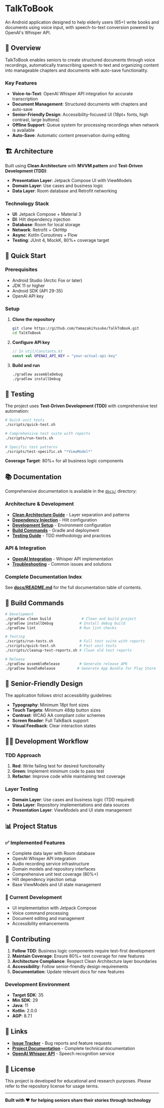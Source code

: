 # TalkToBook

An Android application designed to help elderly users (65+) write books and documents using voice input, with speech-to-text conversion powered by OpenAI's Whisper API.

## 🎯 Overview

TalkToBook enables seniors to create structured documents through voice recordings, automatically transcribing speech to text and organizing content into manageable chapters and documents with auto-save functionality.

### Key Features

- **Voice-to-Text**: OpenAI Whisper API integration for accurate transcription
- **Document Management**: Structured documents with chapters and auto-save
- **Senior-Friendly Design**: Accessibility-focused UI (18pt+ fonts, high contrast, large buttons)
- **Offline Support**: Queue system for processing recordings when network is available
- **Auto-Save**: Automatic content preservation during editing

## 🏗️ Architecture

Built using **Clean Architecture** with **MVVM pattern** and **Test-Driven Development (TDD)**:

- **Presentation Layer**: Jetpack Compose UI with ViewModels
- **Domain Layer**: Use cases and business logic
- **Data Layer**: Room database and Retrofit networking

### Technology Stack

- **UI**: Jetpack Compose + Material 3
- **DI**: Hilt dependency injection
- **Database**: Room for local storage
- **Network**: Retrofit + OkHttp
- **Async**: Kotlin Coroutines + Flow
- **Testing**: JUnit 4, MockK, 80%+ coverage target

## 🚀 Quick Start

### Prerequisites

- Android Studio (Arctic Fox or later)
- JDK 11 or higher
- Android SDK (API 29-35)
- OpenAI API key

### Setup

1. **Clone the repository**
   ```bash
   git clone https://github.com/YamazakiYusuke/TalkToBook.git
   cd TalkToBook
   ```

2. **Configure API key**
   ```kotlin
   // In util/Constants.kt
   const val OPENAI_API_KEY = "your-actual-api-key"
   ```

3. **Build and run**
   ```bash
   ./gradlew assembleDebug
   ./gradlew installDebug
   ```

## 🧪 Testing

The project uses **Test-Driven Development (TDD)** with comprehensive test automation:

```bash
# Quick unit tests
./scripts/quick-test.sh

# Comprehensive test suite with reports
./scripts/run-tests.sh

# Specific test patterns
./scripts/test-specific.sh "*ViewModel*"
```

**Coverage Target**: 80%+ for all business logic components

## 📚 Documentation

Comprehensive documentation is available in the [`docs/`](docs/) directory:

### Architecture & Development
- **[Clean Architecture Guide](docs/architecture/clean-architecture.md)** - Layer separation and patterns
- **[Dependency Injection](docs/architecture/dependency-injection.md)** - Hilt configuration
- **[Development Setup](docs/development/setup.md)** - Environment configuration
- **[Build Commands](docs/development/build-commands.md)** - Gradle and deployment
- **[Testing Guide](docs/development/testing.md)** - TDD methodology and practices

### API & Integration
- **[OpenAI Integration](docs/api/openai-integration.md)** - Whisper API implementation
- **[Troubleshooting](docs/troubleshooting/common-issues.md)** - Common issues and solutions

### Complete Documentation Index
See **[docs/README.md](docs/README.md)** for the full documentation table of contents.

## 🔧 Build Commands

```bash
# Development
./gradlew clean build              # Clean and build project
./gradlew installDebug            # Install debug build
./gradlew lint                    # Run lint checks

# Testing
./scripts/run-tests.sh            # Full test suite with reports
./scripts/quick-test.sh           # Fast unit tests
./scripts/cleanup-test-reports.sh # Clean old test reports

# Release
./gradlew assembleRelease         # Generate release APK
./gradlew bundleRelease          # Generate App Bundle for Play Store
```

## 🎨 Senior-Friendly Design

The application follows strict accessibility guidelines:

- **Typography**: Minimum 18pt font sizes
- **Touch Targets**: Minimum 48dp button sizes  
- **Contrast**: WCAG AA compliant color schemes
- **Screen Reader**: Full TalkBack support
- **Visual Feedback**: Clear interaction states

## 🏃‍♂️ Development Workflow

### TDD Approach
1. **Red**: Write failing test for desired functionality
2. **Green**: Implement minimum code to pass test
3. **Refactor**: Improve code while maintaining test coverage

### Layer Testing
- **Domain Layer**: Use cases and business logic (TDD required)
- **Data Layer**: Repository implementations and data sources
- **Presentation Layer**: ViewModels and UI state management

## 📊 Project Status

### ✅ Implemented Features
- Complete data layer with Room database
- OpenAI Whisper API integration
- Audio recording service infrastructure
- Domain models and repository interfaces
- Comprehensive unit test coverage (80%+)
- Hilt dependency injection setup
- Base ViewModels and UI state management

### 🔄 Current Development
- UI implementation with Jetpack Compose
- Voice command processing
- Document editing and management
- Accessibility enhancements

## 🤝 Contributing

1. **Follow TDD**: Business logic components require test-first development
2. **Maintain Coverage**: Ensure 80%+ test coverage for new features
3. **Architecture Compliance**: Respect Clean Architecture layer boundaries
4. **Accessibility**: Follow senior-friendly design requirements
5. **Documentation**: Update relevant docs for new features

### Development Environment

- **Target SDK**: 35
- **Min SDK**: 29
- **Java**: 11
- **Kotlin**: 2.0.0
- **AGP**: 8.7.1

## 🔗 Links

- **[Issue Tracker](https://github.com/YamazakiYusuke/TalkToBook/issues)** - Bug reports and feature requests
- **[Project Documentation](docs/)** - Complete technical documentation
- **[OpenAI Whisper API](https://platform.openai.com/docs/guides/speech-to-text)** - Speech recognition service

## 📄 License

This project is developed for educational and research purposes. Please refer to the repository license for usage terms.

---

**Built with ❤️ for helping seniors share their stories through technology**